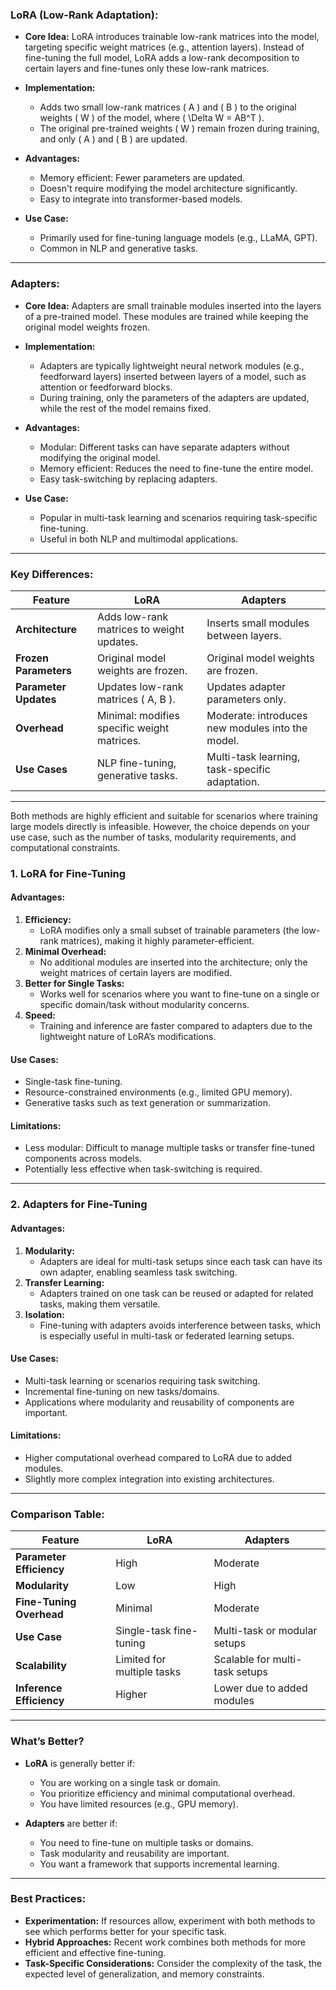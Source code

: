 
### **LoRA (Low-Rank Adaptation):**

- **Core Idea:** 
  LoRA introduces trainable low-rank matrices into the model, targeting specific weight matrices (e.g., attention layers). Instead of fine-tuning the full model, LoRA adds a low-rank decomposition to certain layers and fine-tunes only these low-rank matrices.

- **Implementation:**
  - Adds two small low-rank matrices \( A \) and \( B \) to the original weights \( W \) of the model, where \( \Delta W = AB^T \).
  - The original pre-trained weights \( W \) remain frozen during training, and only \( A \) and \( B \) are updated.

- **Advantages:**
  - Memory efficient: Fewer parameters are updated.
  - Doesn't require modifying the model architecture significantly.
  - Easy to integrate into transformer-based models.

- **Use Case:**
  - Primarily used for fine-tuning language models (e.g., LLaMA, GPT).
  - Common in NLP and generative tasks.

---

### **Adapters:**

- **Core Idea:** 
  Adapters are small trainable modules inserted into the layers of a pre-trained model. These modules are trained while keeping the original model weights frozen.

- **Implementation:**
  - Adapters are typically lightweight neural network modules (e.g., feedforward layers) inserted between layers of a model, such as attention or feedforward blocks.
  - During training, only the parameters of the adapters are updated, while the rest of the model remains fixed.

- **Advantages:**
  - Modular: Different tasks can have separate adapters without modifying the original model.
  - Memory efficient: Reduces the need to fine-tune the entire model.
  - Easy task-switching by replacing adapters.

- **Use Case:**
  - Popular in multi-task learning and scenarios requiring task-specific fine-tuning.
  - Useful in both NLP and multimodal applications.

---

### **Key Differences:**

| Feature               | LoRA                          | Adapters                       |
|-----------------------|-------------------------------|--------------------------------|
| **Architecture**      | Adds low-rank matrices to weight updates. | Inserts small modules between layers. |
| **Frozen Parameters** | Original model weights are frozen. | Original model weights are frozen. |
| **Parameter Updates** | Updates low-rank matrices \( A, B \). | Updates adapter parameters only. |
| **Overhead**          | Minimal: modifies specific weight matrices. | Moderate: introduces new modules into the model. |
| **Use Cases**         | NLP fine-tuning, generative tasks. | Multi-task learning, task-specific adaptation. |

---

Both methods are highly efficient and suitable for scenarios where training large models directly is infeasible. However, the choice depends on your use case, such as the number of tasks, modularity requirements, and computational constraints.


### **1. LoRA for Fine-Tuning**

#### **Advantages:**

1. **Efficiency:** 
   - LoRA modifies only a small subset of trainable parameters (the low-rank matrices), making it highly parameter-efficient.
2. **Minimal Overhead:** 
   - No additional modules are inserted into the architecture; only the weight matrices of certain layers are modified.
3. **Better for Single Tasks:** 
   - Works well for scenarios where you want to fine-tune on a single or specific domain/task without modularity concerns.
4. **Speed:** 
   - Training and inference are faster compared to adapters due to the lightweight nature of LoRA’s modifications.

#### **Use Cases:**
- Single-task fine-tuning.
- Resource-constrained environments (e.g., limited GPU memory).
- Generative tasks such as text generation or summarization.

#### **Limitations:**
- Less modular: Difficult to manage multiple tasks or transfer fine-tuned components across models.
- Potentially less effective when task-switching is required.

---

### **2. Adapters for Fine-Tuning**

#### **Advantages:**

1. **Modularity:** 
   - Adapters are ideal for multi-task setups since each task can have its own adapter, enabling seamless task switching.
2. **Transfer Learning:** 
   - Adapters trained on one task can be reused or adapted for related tasks, making them versatile.
3. **Isolation:** 
   - Fine-tuning with adapters avoids interference between tasks, which is especially useful in multi-task or federated learning setups.

#### **Use Cases:**
- Multi-task learning or scenarios requiring task switching.
- Incremental fine-tuning on new tasks/domains.
- Applications where modularity and reusability of components are important.

#### **Limitations:**
- Higher computational overhead compared to LoRA due to added modules.
- Slightly more complex integration into existing architectures.

---

### **Comparison Table:**

| Feature                  | LoRA                           | Adapters                        |
|--------------------------|---------------------------------|---------------------------------|
| **Parameter Efficiency** | High                           | Moderate                       |
| **Modularity**           | Low                            | High                           |
| **Fine-Tuning Overhead** | Minimal                        | Moderate                       |
| **Use Case**             | Single-task fine-tuning        | Multi-task or modular setups   |
| **Scalability**          | Limited for multiple tasks     | Scalable for multi-task setups |
| **Inference Efficiency** | Higher                         | Lower due to added modules     |

---

### **What’s Better?**

- **LoRA** is generally better if:
  - You are working on a single task or domain.
  - You prioritize efficiency and minimal computational overhead.
  - You have limited resources (e.g., GPU memory).

- **Adapters** are better if:
  - You need to fine-tune on multiple tasks or domains.
  - Task modularity and reusability are important.
  - You want a framework that supports incremental learning.

---

### **Best Practices:**
- **Experimentation:** 
   If resources allow, experiment with both methods to see which performs better for your specific task.
- **Hybrid Approaches:** 
   Recent work combines both methods for more efficient and effective fine-tuning.
- **Task-Specific Considerations:** 
   Consider the complexity of the task, the expected level of generalization, and memory constraints.